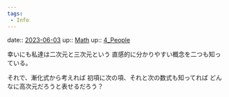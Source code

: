 ```yaml
---
tags:
 - Info
---
```


date:: [2023-06-03](/Daily_Note/2023-06-03.md)
up:: [Math](../Bar/Novel/Topics/Math.md)
up:: [4_People](../Bar/Novel/Nacaria/4_People.md)

幸いにも私達は二次元と三次元という
直感的に分かりやすい概念を二つも知っている。

それで、漸化式から考えれば
初項に次の項、それと次の数式も知ってれば
どんなに高次元だろうと表せるだろう？